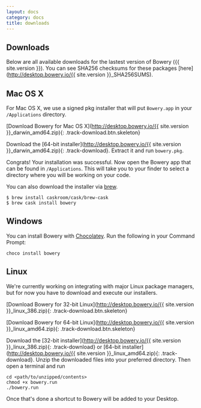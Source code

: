 ```yaml
---
layout: docs
category: docs
title: downloads
---
```


## Downloads
Below are all available downloads for the lastest version of Bowery ({{ site.version }}). You can see SHA256 checksums for these packages [here](http://desktop.bowery.io/{{ site.version }}_SHA256SUMS).

## Mac OS X
<!-- ![apple](/static/apple.png) -->
For Mac OS X, we use a signed pkg installer that will put `Bowery.app` in your `/Applications` directory.

[Download Bowery for Mac OS X](http://desktop.bowery.io/{{ site.version }}_darwin_amd64.zip){: .track-download.btn.skeleton}

Download the [64-bit installer](http://desktop.bowery.io/{{ site.version }}_darwin_amd64.zip){: .track-download}. Extract it and run `bowery.pkg`.


Congrats! Your installation was successful. Now open the Bowery app that can be found in `/Applications`. This will take you to your finder to select a directory where you will be working on your code.

You can also download the installer via [brew](http://brew.sh/).

~~~
$ brew install caskroom/cask/brew-cask
$ brew cask install bowery
~~~

## Windows
<!-- ![apple](/static/windows.png) -->
You can install Bowery with [Chocolatey](https://chocolatey.org/). Run the following in your Command Prompt:

~~~
choco install bowery
~~~

## Linux

We're currently working on integrating with major Linux package managers, but for now you have to download and execute our installers.

[Download Bowery for 32-bit Linux](http://desktop.bowery.io/{{ site.version }}_linux_386.zip){: .track-download.btn.skeleton}

[Download Bowery for 64-bit Linux](http://desktop.bowery.io/{{ site.version }}_linux_amd64.zip){: .track-download.btn.skeleton}

Download the [32-bit installer](http://desktop.bowery.io/{{ site.version }}_linux_386.zip){: .track-download} or [64-bit installer](http://desktop.bowery.io/{{ site.version }}_linux_amd64.zip){: .track-download}. Unzip the downloaded files into your preferred directory. Then open a terminal and run

~~~
cd <path/to/unzipped/contents>
chmod +x bowery.run
./bowery.run
~~~

Once that's done a shortcut to Bowery will be added to your Desktop. 


